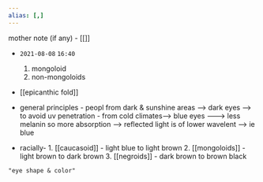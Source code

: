 ```yaml
---
alias: [,]
---
```

mother note (if any) - [[]]

- `2021-08-08`  `16:40`
	1. mongoloid
	2. non-mongoloids

- [[epicanthic fold]]
- general principles
		- peopl from dark & sunshine areas --> dark eyes --> to avoid uv penetration
		- from cold climates--> blue eyes ---> less melanin so more absorption --> reflected light is of lower wavelent --> ie blue
- racially-
		1. [[caucasoid]] - light blue to light brown
		2. [[mongoloids]] - light brown to dark brown
		3. [[negroids]] - dark brown to brown black

```query
"eye shape & color"
```
